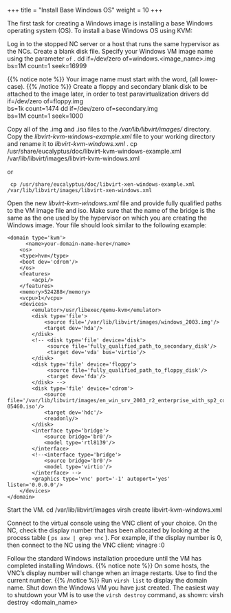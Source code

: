 +++
title = "Install Base Windows OS"
weight = 10
+++

The first task for creating a Windows image is installing a base Windows operating system (OS). To install a base Windows OS using KVM: 

Log in to the stopped NC server or a host that runs the same hypervisor as the NCs. Create a blank disk file. Specify your Windows VM image name using the parameter `of` . 
    dd if=/dev/zero of=windows.<image_name>.img bs=1M count=1 seek=16999


{{% notice note %}}
Your image name must start with the word, (all lower-case). 
{{% /notice %}}
Create a floppy and secondary blank disk to be attached to the image later, in order to test paravirtualization drivers 
    dd if=/dev/zero of=floppy.img \
    	bs=1k count=1474
    	dd if=/dev/zero of=secondary.img \
    	bs=1M count=1 seek=1000

Copy all of the .img and .iso files to the */var/lib/libvirt/images/* directory. Copy the *libvirt-kvm-windows-example.xml* file to your working directory and rename it to *libvirt-kvm-windows.xml* . 
     cp /usr/share/eucalyptus/doc/libvirt-kvm-windows-example.xml /var/lib/libvirt/images/libvirt-kvm-windows.xml 

or 


     cp /usr/share/eucalyptus/doc/libvirt-xen-windows-example.xml /var/lib/libvirt/images/libvirt-xen-windows.xml 

Open the new *libvirt-kvm-windows.xml* file and provide fully qualified paths to the VM image file and iso. Make sure that the name of the bridge is the same as the one used by the hypervisor on which you are creating the Windows image. Your file should look similar to the following example: 


    <domain type='kvm'>
    	  <name>your-domain-name-here</name>
        <os>
        <type>hvm</type>
        <boot dev='cdrom'/>
        </os>
        <features>
            <acpi/>
        </features>
        <memory>524288</memory>
        <vcpu>1</vcpu>
        <devices>
            <emulator>/usr/libexec/qemu-kvm</emulator>
            <disk type='file'>
                <source file='/var/lib/libvirt/images/windows_2003.img'/>
                <target dev='hda'/>
            </disk>
            <!-- <disk type='file' device='disk'>
                 <source file='fully_qualified_path_to_secondary_disk'/>
                 <target dev='vda' bus='virtio'/>
            </disk> 
            <disk type='file' device='floppy'>
                 <source file='fully_qualified_path_to_floppy_disk'/>
                 <target dev='fda'/>
            </disk> -->
            <disk type='file' device='cdrom'>
                <source file='/var/lib/libvirt/images/en_win_srv_2003_r2_enterprise_with_sp2_cd1_x13-05460.iso'/>
                <target dev='hdc'/>
                <readonly/>
            </disk>
            <interface type='bridge'>
                <source bridge='br0'/>
                <model type='rtl8139'/>
            </interface>
            <!--<interface type='bridge'>
                <source bridge='br0'/>
                <model type='virtio'/> 
            </interface> -->
            <graphics type='vnc' port='-1' autoport='yes' listen='0.0.0.0'/>
        </devices>
    </domain>

Start the VM. 
    cd /var/lib/libvirt/images
    virsh create libvirt-kvm-windows.xml

Connect to the virtual console using the VNC client of your choice. On the NC, check the display number that has been allocated by looking at the process table ( `ps axw | grep vnc` ). For example, if the display number is 0, then connect to the NC using the VNC client: 
    vinagre <machine-hosting-vm>:0

Follow the standard Windows installation procedure until the VM has completed installing Windows. 
{{% notice note %}}
On some hosts, the VNC’s display number will change when an image restarts. Use to find the current number. 
{{% /notice %}}
Run `virsh list` to display the domain name. Shut down the Windows VM you have just created. The easiest way to shutdown your VM is to use the `virsh destroy` command, as shown: 
    virsh destroy <domain_name>

